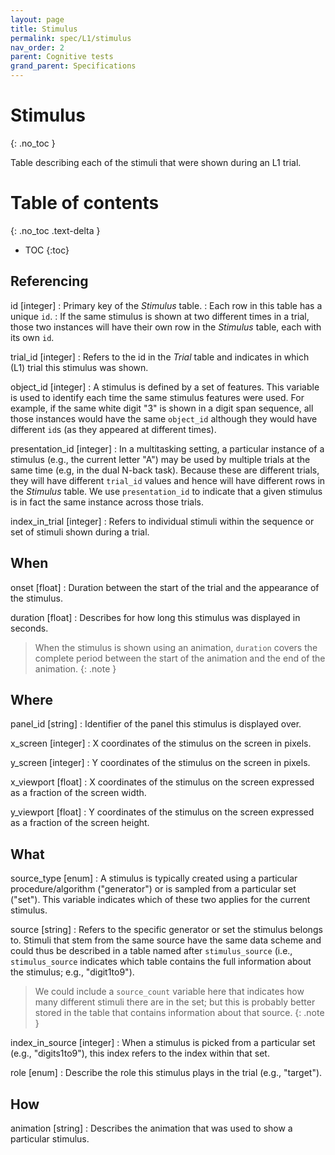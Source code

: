 ```yaml
---
layout: page
title: Stimulus
permalink: spec/L1/stimulus
nav_order: 2
parent: Cognitive tests
grand_parent: Specifications
---
```


# <i class="fa fa-table"></i> Stimulus
{: .no_toc }

Table describing each of the stimuli that were shown during an L1 trial.



# Table of contents
{: .no_toc .text-delta }
- TOC
{:toc}


## Referencing

id [integer]
: Primary key of the *<i class="fa fa-table"></i> Stimulus* table.
: Each row in this table has a unique `id`.
: If the same stimulus is shown at two different times in a trial, those two instances will have their own row in the *<i class="fa fa-table"></i> Stimulus* table, each with its own `id`.


trial_id [integer]
: Refers to the id in the *<i class="fa fa-table"></i> Trial* table and indicates in which (L1) trial this stimulus was shown.


object_id [integer]
: A stimulus is defined by a set of features. This variable is used to identify each time the same stimulus features were used. For example, if the same white digit "3" is shown in a digit span sequence, all those instances would have the same `object_id` although they would have different `id`s (as they appeared at different times). 


presentation_id [integer]
: In a multitasking setting, a particular instance of a stimulus (e.g., the current letter "A") may be used by multiple trials at the same time (e.g, in the dual N-back task). Because these are different trials, they will have different `trial_id` values and hence will have different rows in the *<i class="fa fa-table"></i> Stimulus* table. We use `presentation_id` to indicate that a given stimulus is in fact the same instance across those trials.


index_in_trial [integer]
: Refers to individual stimuli within the sequence or set of stimuli shown during a trial.


## When

onset [float]
: Duration between the start of the trial and the appearance of the stimulus.


duration [float]
: Describes for how long this stimulus was displayed in seconds.

> When the stimulus is shown using an animation, `duration` covers the complete period between the start of the animation and the end of the animation.
{: .note }


## Where

panel_id [string]
: Identifier of the panel this stimulus is displayed over.

x_screen [integer]
: X coordinates of the stimulus on the screen in pixels. 

y_screen [integer]
: Y coordinates of the stimulus on the screen in pixels. 

x_viewport [float]
: X coordinates of the stimulus on the screen expressed as a fraction of the screen width. 

y_viewport [float]
: Y coordinates of the stimulus on the screen expressed as a fraction of the screen height. 

## What

source_type [enum]
: A stimulus is typically created using a particular procedure/algorithm ("generator") or is sampled from a particular set ("set"). This variable indicates which of these two applies for the current stimulus.


source [string]
: Refers to the specific generator or set the stimulus belongs to. Stimuli that stem from the same source have the same data scheme and could thus be described in a table named after `stimulus_source` (i.e., `stimulus_source` indicates which table contains the full information about the stimulus; e.g., "digit1to9").

> We could include a `source_count` variable here that indicates how many different stimuli there are in the set; but this is probably better stored in the table that contains information about that source.
{: .note }


index_in_source [integer]
: When a stimulus is picked from a particular set (e.g., "digits1to9"), this index refers to the index within that set. 


role [enum]
: Describe the role this stimulus plays in the trial (e.g., "target").


## How

animation [string]
: Describes the animation that was used to show a particular stimulus.
